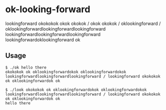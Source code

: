 ok-looking-forward
==================

lookingforward okokokok okok okokok / okok okokok / oklookingforward / oklookingforwardlookingforwardlookingforward lookingforwardlookingforwardlookingforward lookingforwardoklookingforward ok

## Usage

```
$ ./ok hello there
okokokok ok oklookingforwardokok oklookingforwardokok lookingforwardlookingforwardlookingforward / lookingforward okokokok ok oklookingforwardok ok
```

```
$ ./look okokokok ok oklookingforwardokok oklookingforwardokok lookingforwardlookingforwardlookingforward / lookingforward okokokok ok oklookingforwardok ok
hello there
```
